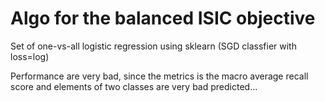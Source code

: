 # Algo for the balanced ISIC objective 

Set of one-vs-all logistic regression using sklearn (SGD classfier with loss=log)

Performance are very bad, since the metrics is the macro average recall score and elements of two classes are very bad predicted...

